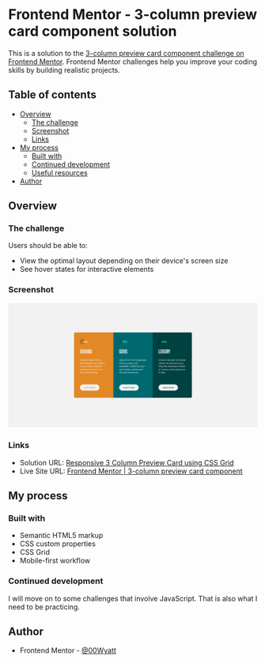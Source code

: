 # Frontend Mentor - 3-column preview card component solution

This is a solution to the [3-column preview card component challenge on Frontend Mentor](https://www.frontendmentor.io/challenges/3column-preview-card-component-pH92eAR2-). Frontend Mentor challenges help you improve your coding skills by building realistic projects. 

## Table of contents

- [Overview](#overview)
  - [The challenge](#the-challenge)
  - [Screenshot](#screenshot)
  - [Links](#links)
- [My process](#my-process)
  - [Built with](#built-with)
  - [Continued development](#continued-development)
  - [Useful resources](#useful-resources)
- [Author](#author)

## Overview

### The challenge

Users should be able to:

- View the optimal layout depending on their device's screen size
- See hover states for interactive elements

### Screenshot

![Frontend Mentor | 3-column preview card component](./images/screenshot-frontend-mentor-3-column-preview-card-component.png)

### Links

- Solution URL: [Responsive 3 Column Preview Card using CSS Grid](https://www.frontendmentor.io/solutions/responsive-3-column-preview-card-using-css-grid-35aKjyR9-h)
- Live Site URL: [Frontend Mentor | 3-column preview card component](https://00wyatt.github.io/fem-3-column-card/)

## My process

### Built with

- Semantic HTML5 markup
- CSS custom properties
- CSS Grid
- Mobile-first workflow

### Continued development

I will move on to some challenges that involve JavaScript. That is also what I need to be practicing.

## Author

- Frontend Mentor - [@00Wyatt](https://www.frontendmentor.io/profile/00Wyatt)
